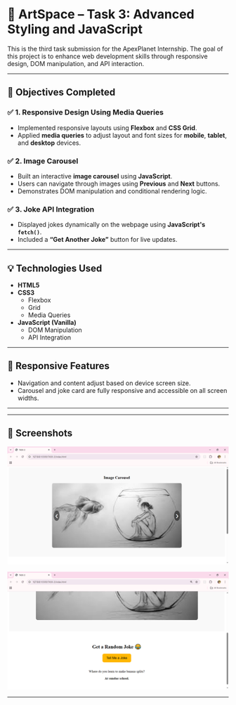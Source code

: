 # 🎨 ArtSpace – Task 3: Advanced Styling and JavaScript

This is the third task submission for the ApexPlanet Internship. The goal of this project is to enhance web development skills through responsive design, DOM manipulation, and API interaction.

---

## 🚀 Objectives Completed

### ✅ 1. Responsive Design Using Media Queries

- Implemented responsive layouts using **Flexbox** and **CSS Grid**.
- Applied **media queries** to adjust layout and font sizes for **mobile**, **tablet**, and **desktop** devices.

### ✅ 2. Image Carousel

- Built an interactive **image carousel** using **JavaScript**.
- Users can navigate through images using **Previous** and **Next** buttons.
- Demonstrates DOM manipulation and conditional rendering logic.

### ✅ 3. Joke API Integration

- Displayed jokes dynamically on the webpage using **JavaScript's `fetch()`**.
- Included a **“Get Another Joke”** button for live updates.

---

## 💡 Technologies Used

- **HTML5**
- **CSS3**
  - Flexbox
  - Grid
  - Media Queries
- **JavaScript (Vanilla)**
  - DOM Manipulation
  - API Integration

---

## 📱 Responsive Features

- Navigation and content adjust based on device screen size.
- Carousel and joke card are fully responsive and accessible on all screen widths.

---

---

## 📸 Screenshots

![screenshot](TASK-3/ss1.png)

![screenshot](TASK-3/ss2.png)

---
